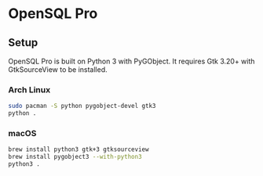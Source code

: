 # OpenSQL Pro

## Setup

OpenSQL Pro is built on Python 3 with PyGObject. It requires Gtk 3.20+ with GtkSourceView to be installed.

### Arch Linux

```bash
sudo pacman -S python pygobject-devel gtk3
python .
```

### macOS

```bash
brew install python3 gtk+3 gtksourceview
brew install pygobject3 --with-python3
python3 .
```
